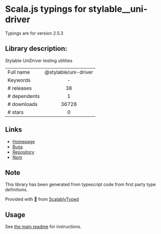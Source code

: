 
# Scala.js typings for stylable__uni-driver

Typings are for version 2.5.3

## Library description:
Stylable UniDriver testing utilities

|                    |                 |
| ------------------ | :-------------: |
| Full name          | @stylable/uni-driver |
| Keywords           | - |
| # releases         | 38 |
| # dependents       | 1 |
| # downloads        | 36728 |
| # stars            | 0 |

## Links
- [Homepage](https://github.com/wix/stylable#readme)
- [Bugs](https://github.com/wix/stylable/issues)
- [Repository](https://github.com/wix/stylable)
- [Npm](https://www.npmjs.com/package/%40stylable%2Funi-driver)
    


## Note
This library has been generated from typescript code from first party type definitions.

Provided with :purple_heart: from [ScalablyTyped](https://github.com/oyvindberg/ScalablyTyped)

## Usage
See [the main readme](../../readme.md) for instructions.


